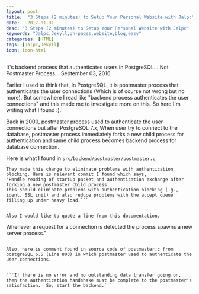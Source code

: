 ```yaml
---
layout: post
title:  "3 Steps (2 minutes) to Setup Your Personal Website with Jalpc"
date:   2017-01-31
desc: "3 Steps (2 minutes) to Setup Your Personal Website with Jalpc"
keywords: "Jalpc,Jekyll,gh-pages,website,blog,easy"
categories: [HTML]
tags: [Jalpc,Jekyll]
icon: icon-html
---
```


It's backend process that authenticates users in PostgreSQL... Not Postmaster Process... 
September 03, 2016


Earlier I used to think that, In PostgreSQL, it is postmaster process that authenticates the user connections (Which is of course not wrong but no more). But somewhere I read like "backend process authenticates the user connections" and this made me to investigate more on this. So here I'm writing what I found :).

Back in 2000, postmaster process used to authenticate the user connections but after PostgreSQL 7.x, When user try to connect to the database, postmaster process immediately forks a new child process for authentication and same child process becomes backend process for database connection. 

Here is what I found in `src/backend/postmaster/postmaster.c`

```When a request message is received, we now fork() immediately. The child process performs authentication of the request, and then becomes a backend if successful. This allows the auth code to be written in a simple single-threaded style (as opposed to the crufty "poor man's multitasking" code that used to be needed). More importantly, it ensures that blockages in non-multithreaded libraries like SSL or PAM cannot cause denial of service to other clients."
They made this change to eliminate problems with authentication blocking. Here is relevant commit I found which says,
"Handle reading of startup packet and authentication exchange after forking a new postmaster child process. 
This should eliminate problems with authentication blocking (.g., ident, SSL init) and also reduce problems with the accept queue filling up under heavy load.```


Also I would like to quote a line from this documentation.

```
Whenever a request for a connection is detected the process spawns a new server process."
```

Also, here is comment found in source code of postmaster.c from postgreSQL 6.5 (Line 803) in which postmaster used to authenticate the user connections.


```If there is no error and no outstanding data transfer going on, then the authentication handshake must be complete to the postmaster's satisfaction.  So, start the backend.```
